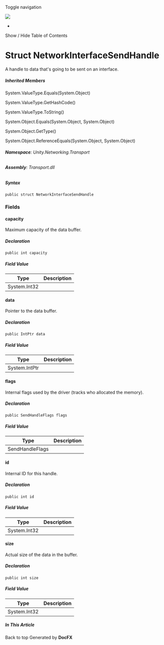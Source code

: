 <div id="wrapper">

<div>

<div class="container">

<div class="navbar-header">

Toggle navigation

<img src="../logo.svg" id="logo" class="svg" />

</div>

<div id="navbar" class="collapse navbar-collapse">

<div class="form-group">

</div>

</div>

</div>

<div class="subnav navbar navbar-default">

<div id="breadcrumb" class="container hide-when-search">

-   

</div>

</div>

</div>

<div class="container body-content hide-when-search" role="main">

<div class="sidenav hide-when-search">

Show / Hide Table of Contents

<div id="sidetoggle" class="sidetoggle collapse">

<div id="sidetoc">

</div>

</div>

</div>

<div class="article row grid-right">

<div class="col-md-10">

# Struct NetworkInterfaceSendHandle

<div class="markdown level0 summary">

A handle to data that's going to be sent on an interface.

</div>

<div class="markdown level0 conceptual">

</div>

<div class="inheritedMembers">

##### Inherited Members

<div>

System.ValueType.Equals(System.Object)

</div>

<div>

System.ValueType.GetHashCode()

</div>

<div>

System.ValueType.ToString()

</div>

<div>

System.Object.Equals(System.Object, System.Object)

</div>

<div>

System.Object.GetType()

</div>

<div>

System.Object.ReferenceEquals(System.Object, System.Object)

</div>

</div>

###### **Namespace**: Unity.Networking.Transport

###### **Assembly**: Transport.dll

##### Syntax

<div class="codewrapper">

``` lang-csharp
public struct NetworkInterfaceSendHandle
```

</div>

### Fields

#### capacity

<div class="markdown level1 summary">

Maximum capacity of the data buffer.

</div>

<div class="markdown level1 conceptual">

</div>

##### Declaration

<div class="codewrapper">

``` lang-csharp
public int capacity
```

</div>

##### Field Value

| Type         | Description |
|--------------|-------------|
| System.Int32 |             |

#### data

<div class="markdown level1 summary">

Pointer to the data buffer.

</div>

<div class="markdown level1 conceptual">

</div>

##### Declaration

<div class="codewrapper">

``` lang-csharp
public IntPtr data
```

</div>

##### Field Value

| Type          | Description |
|---------------|-------------|
| System.IntPtr |             |

#### flags

<div class="markdown level1 summary">

Internal flags used by the driver (tracks who allocated the memory).

</div>

<div class="markdown level1 conceptual">

</div>

##### Declaration

<div class="codewrapper">

``` lang-csharp
public SendHandleFlags flags
```

</div>

##### Field Value

| Type            | Description |
|-----------------|-------------|
| SendHandleFlags |             |

#### id

<div class="markdown level1 summary">

Internal ID for this handle.

</div>

<div class="markdown level1 conceptual">

</div>

##### Declaration

<div class="codewrapper">

``` lang-csharp
public int id
```

</div>

##### Field Value

| Type         | Description |
|--------------|-------------|
| System.Int32 |             |

#### size

<div class="markdown level1 summary">

Actual size of the data in the buffer.

</div>

<div class="markdown level1 conceptual">

</div>

##### Declaration

<div class="codewrapper">

``` lang-csharp
public int size
```

</div>

##### Field Value

| Type         | Description |
|--------------|-------------|
| System.Int32 |             |

</div>

<div class="hidden-sm col-md-2" role="complementary">

<div class="sideaffix">

<div class="contribution">

</div>

##### In This Article

<div>

</div>

</div>

</div>

</div>

</div>

<div class="grad-bottom">

</div>

<div class="footer">

<div class="container">

Back to top Generated by **DocFX**

</div>

</div>

</div>
